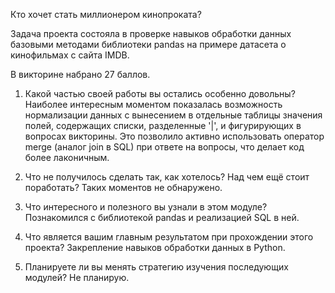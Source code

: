 Кто хочет стать миллионером кинопроката?

Задача проекта состояла в проверке навыков обработки данных базовыми методами библиотеки pandas на примере датасета о кинофильмах с сайта IMDB.

В викторине набрано 27 баллов.

1. Какой частью своей работы вы остались особенно довольны?
	Наиболее интересным моментом показалась возможность нормализации данных с вынесением в отдельные таблицы значения полей, содержащих списки, разделенные '|', и фигурирующих в вопросах викторины. 
	Это позволило активно использовать оператор merge (аналог join в SQL) при ответе на вопросы, что делает код более лаконичным.

2. Что не получилось сделать так, как хотелось? Над чем ещё стоит поработать?
	Таких моментов не обнаружено.

3. Что интересного и полезного вы узнали в этом модуле?
	Познакомился с библиотекой pandas и реализацией SQL в ней.

4. Что является вашим главным результатом при прохождении этого проекта?
	Закрепление навыков обработки данных в Python.

5. Планируете ли вы менять стратегию изучения последующих модулей?
	Не планирую.